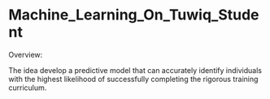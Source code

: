 # Machine_Learning_On_Tuwiq_Student

Overview:

The idea develop a predictive model that can accurately identify individuals with the highest likelihood of successfully completing the rigorous training curriculum.
